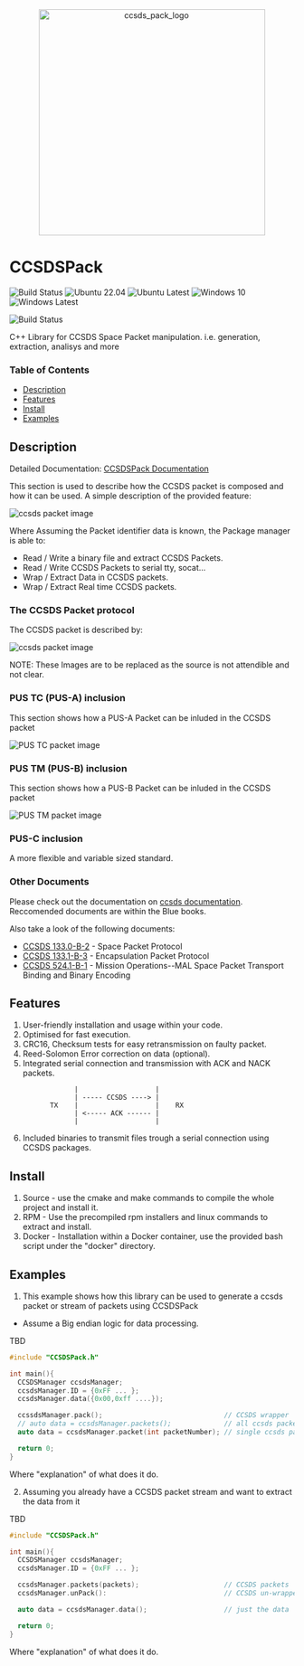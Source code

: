 
<div style="text-align: center;">
    <img alt="ccsds_pack_logo" src="docs/imgs/Logo.png" width="400" />
</div>

# CCSDSPack
![Build Status](https://github.com/Inczert/CCSDSPack/actions/workflows/ci.yml/badge.svg?job=linux)
![Ubuntu 22.04](https://github.com/Inczert/CCSDSPack/actions/workflows/ci.yml/badge.svg?job=ubuntu-22-04)
![Ubuntu Latest](https://github.com/Inczert/CCSDSPack/actions/workflows/ci.yml/badge.svg?job=ubuntu-latest)
![Windows 10](https://github.com/Inczert/CCSDSPack/actions/workflows/ci.yml/badge.svg?job=windows-2019)
![Windows Latest](https://github.com/Inczert/CCSDSPack/actions/workflows/ci.yml/badge.svg?job=windows-latest)

![Build Status](https://img.shields.io/github/actions/workflow/status/Inczert/CCSDSPack/ci.yml?branch=main)


C++ Library for CCSDS Space Packet manipulation. i.e. generation, extraction, analisys and more


### Table of Contents
 - [Description](#Description)
 - [Features](#Features)
 - [Install](#Install)
 - [Examples](#Examples)

## Description
Detailed Documentation: [CCSDSPack Documentation](docs/README.md) 

This section is used to describe how the CCSDS packet is composed and how it can be used.
A simple description of the provided feature:

![ccsds packet image](docs/imgs/Packet_management.png)

Where Assuming the Packet identifier data is known, the Package manager is able to: 
* Read / Write a binary file and extract CCSDS Packets.
* Read / Write CCSDS Packets to serial tty, socat...
* Wrap / Extract Data in CCSDS packets.
* Wrap / Extract Real time CCSDS packets.

### The CCSDS Packet protocol
The CCSDS packet is described by:

![ccsds packet image](docs/imgs/ccsdsPacket.png)


NOTE: These Images are to be replaced as the source is not attendible and not clear.
### PUS TC (PUS-A) inclusion
This section shows how a PUS-A Packet can be inluded in the CCSDS packet

![PUS TC packet image](docs/imgs/PUS_TC.png)


### PUS TM (PUS-B) inclusion
This section shows how a PUS-B Packet can be inluded in the CCSDS packet

![PUS TM packet image](docs/imgs/PUS_TM.png)


###  PUS-C inclusion
A more flexible and variable sized standard.

### Other Documents
Please check out the documentation on [ccsds documentation](https://public.ccsds.org/Publications/default.aspx). Reccomended documents are within the Blue books.

Also take a look of the following documents:

* [CCSDS 133.0-B-2](https://public.ccsds.org/Pubs/133x0b2e2.pdf) - Space Packet Protocol
* [CCSDS 133.1-B-3](https://public.ccsds.org/Pubs/133x1b3e1.pdf) - Encapsulation Packet Protocol
* [CCSDS 524.1-B-1](https://public.ccsds.org/Pubs/524x1b1.pdf) - Mission Operations--MAL Space Packet Transport Binding and Binary Encoding


## Features
1) User-friendly installation and usage within your code.
2) Optimised for fast execution.
3) CRC16, Checksum tests for easy retransmission on faulty packet.
4) Reed-Solomon Error correction on data (optional).
5) Integrated serial connection and transmission with ACK and NACK packets.
```
                |                   |     
                | ----- CCSDS ----> |     
          TX    |                   |    RX    
                | <----- ACK ------ |     
                |                   |     
```
6) Included binaries to transmit files trough a serial connection using CCSDS packages.

## Install
1) Source - use the cmake and make commands to compile the whole project and install it.
2) RPM    - Use the precompiled rpm installers and linux commands to extract and install.
3) Docker - Installation within a Docker container, use the provided bash script under the "docker" directory.

## Examples
1) This example shows how this library can be used to generate a ccsds packet or stream of packets using CCSDSPack
* Assume a Big endian logic for data processing.

TBD
```c++
#include "CCSDSPack.h"

int main(){
  CCSDSManager ccsdsManager;
  ccsdsManager.ID = {0xFF ... };
  ccsdsManager.data({0x00,0xff ....});

  ccssdsManager.pack();                              // CCSDS wrapper
  // auto data = ccsdsManager.packets();             // all ccsds packets appendedd.
  auto data = ccsdsManager.packet(int packetNumber); // single ccsds packet specified.

  return 0;
}
```
Where "explanation" of what does it do.

2) Assuming you already have a CCSDS packet stream and want to extract the data from it

TBD
```c++
#include "CCSDSPack.h"

int main(){
  CCSDSManager ccsdsManager;
  ccsdsManager.ID = {0xFF ... };

  ccsdsManager.packets(packets);                     // CCSDS packets
  ccsdsManager.unPack():                             // CCSDS un-wrapper

  auto data = ccsdsManager.data();                   // just the data

  return 0;
}
```
Where "explanation" of what does it do.
